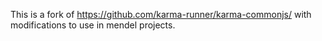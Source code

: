 This is a fork of https://github.com/karma-runner/karma-commonjs/ with modifications to use in mendel projects.
